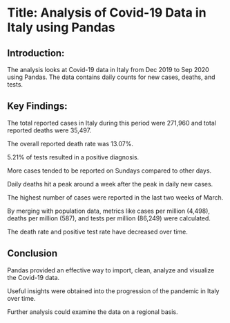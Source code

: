 # Title: Analysis of Covid-19 Data in Italy using Pandas

## Introduction:

The analysis looks at Covid-19 data in Italy from Dec 2019 to Sep 2020 using Pandas.
The data contains daily counts for new cases, deaths, and tests.
## Key Findings:

The total reported cases in Italy during this period were 271,960 and total reported deaths were 35,497.

The overall reported death rate was 13.07%.

5.21% of tests resulted in a positive diagnosis.

More cases tended to be reported on Sundays compared to other days.

Daily deaths hit a peak around a week after the peak in daily new cases.

The highest number of cases were reported in the last two weeks of March.

By merging with population data, metrics like cases per million (4,498), deaths per million (587), and tests per million (86,249) were calculated.

The death rate and positive test rate have decreased over time.

## Conclusion
Pandas provided an effective way to import, clean, analyze and visualize the Covid-19 data.

Useful insights were obtained into the progression of the pandemic in Italy over time.

Further analysis could examine the data on a regional basis.
